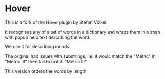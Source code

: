 # Hover

This is a fork of the Hover plugin by Stefan V&ouml;lkel.

It recognises any of a set of words in a dictionary and
wraps them in a span with popup help text describing the
word.

We use it for describing rounds.

The original had issues with substrings, i.e. it would match
the "Metric" in "Metric III" then fail to match "Metric III"

This version orders the words by length.